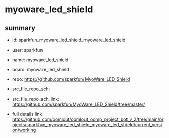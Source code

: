 # myoware_led_shield
 
## summary 
* id: sparkfun_myoware_led_shield_myoware_led_shield
* user: sparkfun
* name: myoware_led_shield
* board: myoware_led_shield
* repo: https://github.com/sparkfun/MyoWare_LED_Shield



* src_file_repo_sch: 
* src_file_repo_sch_link: https://github.com/sparkfun/MyoWare_LED_Shield/tree/master/
* full details link: https://github.com/oomlout/oomlout_oomp_project_bot_v_2/tree/main/projects/sparkfun_myoware_led_shield_myoware_led_shield/current_version/working  







